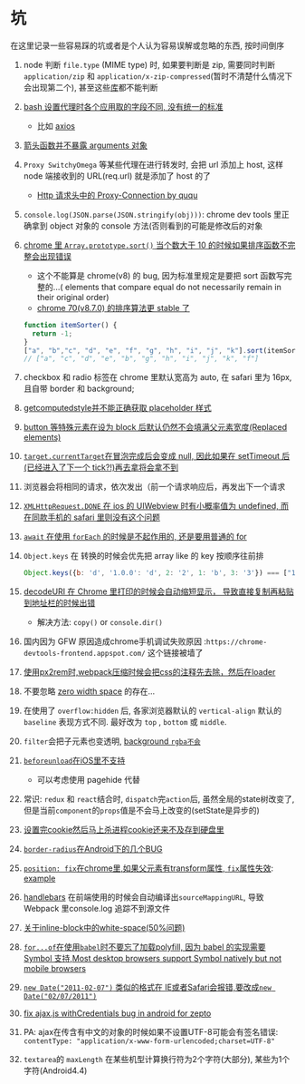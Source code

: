 # 坑

在这里记录一些容易踩的坑或者是个人认为容易误解或忽略的东西, 按时间倒序

1. node 判断 `file.type` (MIME type) 时, 如果要判断是 zip, 需要同时判断 `application/zip` 和 `application/x-zip-compressed`(暂时不清楚什么情况下会出现第二个), 甚至这些[库](https://github.com/broofa/node-mime)都不能判断

1. [bash 设置代理时各个应用取的字段不同, 没有统一的标准](https://unix.stackexchange.com/questions/212894/whats-the-right-format-for-the-http-proxy-environment-variable-caps-or-no-ca)
    * 比如 [axios](https://github.com/axios/axios/pull/366)

1. [箭头函数并不暴露 arguments 对象](https://developer.mozilla.org/en-US/docs/Web/JavaScript/Reference/Functions/Arrow_functions#No_binding_of_arguments)

1. `Proxy SwitchyOmega` 等某些代理在进行转发时, 会把 url 添加上 host, 这样 node 端接收到的 URL(req.url) 就是添加了 host 的了
    * [Http 请求头中的 Proxy-Connection by ququ](https://imququ.com/post/the-proxy-connection-header-in-http-request.html)

1. `console.log(JSON.parse(JSON.stringify(obj)))`: chrome dev tools 里正确拿到 object 对象的 console 方法(否则看到的可能是修改后的对象

1. [chrome 里 `Array.prototype.sort()` 当个数大于 10 的时候如果排序函数不完整会出现错误](https://stackoverflow.com/questions/23076776/sorting-an-array-of-more-than-10-objects-in-chrome)
    * 这个不能算是 chrome(v8) 的 bug, 因为标准里规定是要把 sort 函数写完整的...( elements that compare equal do not necessarily remain in their original order)
    * [chrome 70(v8.7.0) 的排序算法更 stable 了](https://twitter.com/mathias/status/1036626116654637057)

    ```javascript
    function itemSorter() {
      return -1;
    }
    ["a", "b","c", "d", "e", "f", "g", "h", "i", "j", "k"].sort(itemSorter)
    // ["a", "c", "d", "e", "b", "g", "h", "i", "j", "k", "f"]
    ```

1. checkbox 和 radio 标签在 chrome 里默认宽高为 auto, 在 safari 里为 16px, 且自带 border 和 background;

1. [getcomputedstyle并不能正确获取 placeholder 样式](https://bugs.chromium.org/p/chromium/issues/detail?id=666204)

1. [button 等特殊元素在设为 block 后默认仍然不会填满父元素宽度(Replaced elements)](https://stackoverflow.com/questions/27605390/why-doesnt-display-block-width-auto-stretch-a-button-to-fill-the-contai/27605483)

1. [`target.currentTarget`在冒泡完成后会变成 null, 因此如果在 setTimeout 后(已经进入了下一个 tick?!)再去拿将会拿不到](https://stackoverflow.com/questions/39649156/event-currenttarget-ch]r-settimeout)

1. 浏览器会将相同的请求，依次发出（前一个请求响应后，再发出下一个请求

1. [`XMLHttpRequest.DONE` 在 ios 的 UIWebview 时有小概率值为 undefined, 而在同款手机的 safari 里则没有这个问题](https://stackoverflow.com/questions/6898559/problem-with-xmlhttprequest-done-values)

1. [`await` 在使用 `forEach` 的时候是不起作用的, 还是要用普通的 for](https://stackoverflow.com/questions/37576685/using-async-await-with-a-foreach-loop/37576787#37576787)

1. `Object.keys` 在 转换的时候会优先把 array like 的 key 按顺序往前排

    ```javascript
    Object.keys({b: 'd', '1.0.0': 'd', 2: '2', 1: 'b', 3: '3'}) === ["1", "2", "3", "b", "1.0.0"]
    ```

1. [decodeURI 在 Chrome 里打印的时候会自动缩短显示， 导致直接复制再粘贴到地址栏的时候出错](https://stackoverflow.com/questions/19184313/disable-url-shortening-formatting-in-chromes-console)
    * 解决方法: `copy()` or  `console.dir()`

1. 国内因为 GFW 原因造成chrome手机调试失败原因 :`https://chrome-devtools-frontend.appspot.com/` 这个链接被墙了

1. [使用px2rem时,webpack压缩时候会把css的注释先去除，然后在loader](https://github.com/songsiqi/px2rem/issues/2)

1. 不要忽略 [zero width space](https://www.google.com/search?{google:acceptedSuggestion}oq=%25E2%2580%258B&sourceid=chrome&ie=UTF-8&q=%25E2%2580%258B) 的存在...

1. 在使用了 `overflow:hidden` 后, 各家浏览器默认的 `vertical-align` 默认的 `baseline` 表现方式不同. 最好改为 `top` , `bottom` 或 `middle`.

1. `filter`会把子元素也变透明, [background `rgba不会`](https://css-tricks.com/rgba-browser-support/)

1. [`beforeunload`在iOS里不支持](https://stackoverflow.com/questions/3239834/window-onbeforeunload-not-working-on-the-ipad)
    * 可以考虑使用 pagehide 代替

1. 常识: `redux` 和 `react`结合时, `dispatch`完`action`后, 虽然全局的state树改变了, 但是当前`component`的`props`值是不会马上改变的(setState是异步的)

1. [设置完cookie然后马上杀进程cookie还来不及存到硬盘里](https://code.google.com/p/chromium/issues/detail?id=496564)

1. [`border-radius`在Android下的几个BUG](http://www.css88.com/archives/5550)

1. [`position: fix`在chrome里,如果父元素有transform属性, `fix`属性失效](https://code.google.com/p/chromium/issues/detail?id=20574): [example](http://jsfiddle.net/rastrano/2PNFy/)

1. [handlebars](https://handlebarsjs.com/) 在前端使用的时候会自动编译出`sourceMappingURL`, 导致 Webpack 里console.log 追踪不到源文件

1. [关于inline-block中的white-space(50%问题)](https://css-tricks.com/fighting-the-space-between-inline-block-elements/)

1. [`for...of`在使用`babel`时不要忘了加载polyfill, 因为 babel 的实现需要 Symbol 支持,Most desktop browsers support Symbol natively but not mobile browsers](https://github.com/babel/babel/issues/1825)

1. [`new Date("2011-02-07")` 类似的格式在 IE或者Safari会报错,要改成`new Date("02/07/2011")`](http://biostall.com/javascript-new-date-returning-nan-in-ie-or-invalid-date-in-safari)

1. [fix ajax.js withCredentials bug in android for zepto](https://github.com/madrobby/zepto/pull/935)

1. PA: ajax在传含有中文的对象的时候如果不设置UTF-8可能会有签名错误: `contentType: "application/x-www-form-urlencoded;charset=UTF-8"`

1. `textarea`的 `maxLength` 在某些机型计算换行符为2个字符(大部分), 某些为1个字符(Android4.4)
